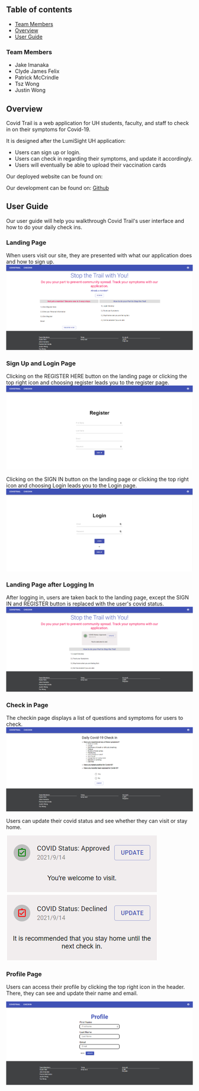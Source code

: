 ## Table of contents

* [Team Members](#team-members)
* [Overview](#overview)
* [User Guide](#user-guide)

### Team Members
* Jake Imanaka
* Clyde James Felix
* Patrick McCrindle
* Tsz Wong
* Justin Wong

## Overview

Covid Trail is a web application for UH students, faculty, and staff to check in on their symptoms for Covid-19.

It is designed after the LumiSight UH application:

* Users can sign up or login.
* Users can check in regarding their symptoms, and update it accordingly.
* Users will eventually be able to upload their vaccination cards

Our deployed website can be found on:

Our development can be found on: [Github](https://github.com/CovidTrail/covidtrail)

## User Guide

Our user guide will help you walkthrough Covid Trail's user interface and how to do your daily check ins.

### Landing Page

When users visit our site, they are presented with what our application does and how to sign up.
![](images/landing.PNG)

### Sign Up and Login Page

Clicking on the REGISTER HERE button on the landing page or clicking the top right icon and choosing register leads you to the register page.
![](images/register.PNG)

Clicking on the SIGN IN button on the landing page or clicking the top right icon and choosing Login leads you to the Login page.
![](images/login.PNG)

### Landing Page after Logging In

After logging in, users are taken back to the landing page, except the SIGN IN and REGISTER button is replaced with the user's covid status.
![](images/landingLoggedIn.PNG)

### Check in Page

The checkin page displays a list of questions and symptoms for users to check.
![](images/checkIn.PNG)

Users can update their covid status and see whether they can visit or stay home.

![](images/approved.PNG)
![](images/declined.PNG)

### Profile Page

Users can access their profile by clicking the top right icon in the header.
There, they can see and update their name and email.

![](images/profile.PNG)